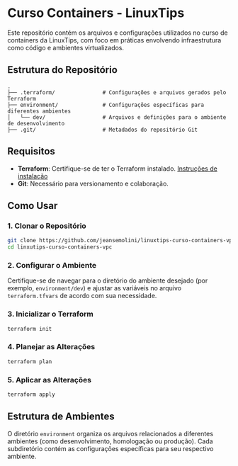 # Curso Containers - LinuxTips

Este repositório contém os arquivos e configurações utilizados no curso de containers da LinuxTips, com foco em práticas envolvendo infraestrutura como código e ambientes virtualizados.

## Estrutura do Repositório

```
.
├── .terraform/               # Configurações e arquivos gerados pelo Terraform
├── environment/              # Configurações específicas para diferentes ambientes
│   └── dev/                  # Arquivos e definições para o ambiente de desenvolvimento
├── .git/                     # Metadados do repositório Git
```

## Requisitos

- **Terraform**: Certifique-se de ter o Terraform instalado. [Instruções de instalação](https://developer.hashicorp.com/terraform/tutorials/aws-get-started/install-cli)
- **Git**: Necessário para versionamento e colaboração.

## Como Usar

### 1. Clonar o Repositório

```bash
git clone https://github.com/jeansemolini/linuxtips-curso-containers-vpc.git
cd linxutips-curso-containers-vpc
```

### 2. Configurar o Ambiente

Certifique-se de navegar para o diretório do ambiente desejado (por exemplo, `environment/dev`) e ajustar as variáveis no arquivo `terraform.tfvars` de acordo com sua necessidade.

### 3. Inicializar o Terraform

```bash
terraform init
```

### 4. Planejar as Alterações

```bash
terraform plan
```

### 5. Aplicar as Alterações

```bash
terraform apply
```

## Estrutura de Ambientes

O diretório `environment` organiza os arquivos relacionados a diferentes ambientes (como desenvolvimento, homologação ou produção). Cada subdiretório contém as configurações específicas para seu respectivo ambiente.
